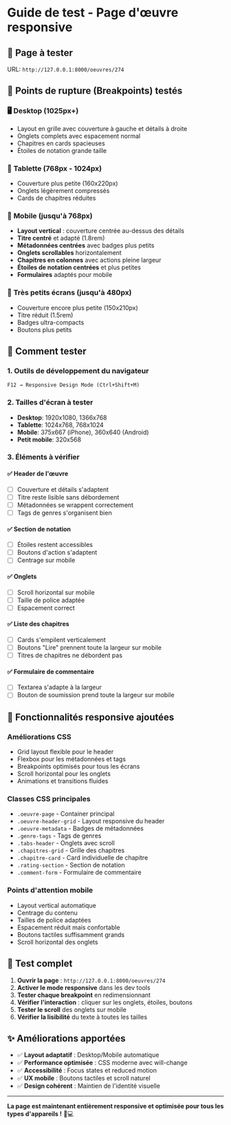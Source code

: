 # Guide de test - Page d'œuvre responsive

## 🎯 Page à tester

URL: `http://127.0.0.1:8000/oeuvres/274`

## 📱 Points de rupture (Breakpoints) testés

### 🖥️ **Desktop (1025px+)**
- Layout en grille avec couverture à gauche et détails à droite
- Onglets complets avec espacement normal
- Chapitres en cards spacieuses
- Étoiles de notation grande taille

### 📱 **Tablette (768px - 1024px)**
- Couverture plus petite (160x220px)
- Onglets légèrement compressés
- Cards de chapitres réduites

### 📱 **Mobile (jusqu'à 768px)**
- **Layout vertical** : couverture centrée au-dessus des détails
- **Titre centré** et adapté (1.8rem)
- **Métadonnées centrées** avec badges plus petits
- **Onglets scrollables** horizontalement
- **Chapitres en colonnes** avec actions pleine largeur
- **Étoiles de notation centrées** et plus petites
- **Formulaires** adaptés pour mobile

### 📱 **Très petits écrans (jusqu'à 480px)**
- Couverture encore plus petite (150x210px)
- Titre réduit (1.5rem)
- Badges ultra-compacts
- Boutons plus petits

## 🔧 Comment tester

### 1. **Outils de développement du navigateur**
```
F12 → Responsive Design Mode (Ctrl+Shift+M)
```

### 2. **Tailles d'écran à tester**
- **Desktop**: 1920x1080, 1366x768
- **Tablette**: 1024x768, 768x1024
- **Mobile**: 375x667 (iPhone), 360x640 (Android)
- **Petit mobile**: 320x568

### 3. **Éléments à vérifier**

#### ✅ **Header de l'œuvre**
- [ ] Couverture et détails s'adaptent
- [ ] Titre reste lisible sans débordement
- [ ] Métadonnées se wrappent correctement
- [ ] Tags de genres s'organisent bien

#### ✅ **Section de notation**
- [ ] Étoiles restent accessibles
- [ ] Boutons d'action s'adaptent
- [ ] Centrage sur mobile

#### ✅ **Onglets**
- [ ] Scroll horizontal sur mobile
- [ ] Taille de police adaptée
- [ ] Espacement correct

#### ✅ **Liste des chapitres**
- [ ] Cards s'empilent verticalement
- [ ] Boutons "Lire" prennent toute la largeur sur mobile
- [ ] Titres de chapitres ne débordent pas

#### ✅ **Formulaire de commentaire**
- [ ] Textarea s'adapte à la largeur
- [ ] Bouton de soumission prend toute la largeur sur mobile

## 🎨 **Fonctionnalités responsive ajoutées**

### **Améliorations CSS**
- Grid layout flexible pour le header
- Flexbox pour les métadonnées et tags
- Breakpoints optimisés pour tous les écrans
- Scroll horizontal pour les onglets
- Animations et transitions fluides

### **Classes CSS principales**
- `.oeuvre-page` - Container principal
- `.oeuvre-header-grid` - Layout responsive du header
- `.oeuvre-metadata` - Badges de métadonnées
- `.genre-tags` - Tags de genres
- `.tabs-header` - Onglets avec scroll
- `.chapitres-grid` - Grille des chapitres
- `.chapitre-card` - Card individuelle de chapitre
- `.rating-section` - Section de notation
- `.comment-form` - Formulaire de commentaire

### **Points d'attention mobile**
- Layout vertical automatique
- Centrage du contenu
- Tailles de police adaptées
- Espacement réduit mais confortable
- Boutons tactiles suffisamment grands
- Scroll horizontal des onglets

## 🚀 **Test complet**

1. **Ouvrir la page** : `http://127.0.0.1:8000/oeuvres/274`
2. **Activer le mode responsive** dans les dev tools
3. **Tester chaque breakpoint** en redimensionnant
4. **Vérifier l'interaction** : cliquer sur les onglets, étoiles, boutons
5. **Tester le scroll** des onglets sur mobile
6. **Vérifier la lisibilité** du texte à toutes les tailles

## ✨ **Améliorations apportées**

- ✅ **Layout adaptatif** : Desktop/Mobile automatique
- ✅ **Performance optimisée** : CSS moderne avec will-change
- ✅ **Accessibilité** : Focus states et reduced motion
- ✅ **UX mobile** : Boutons tactiles et scroll naturel
- ✅ **Design cohérent** : Maintien de l'identité visuelle

---

**La page est maintenant entièrement responsive et optimisée pour tous les types d'appareils !** 📱💻 